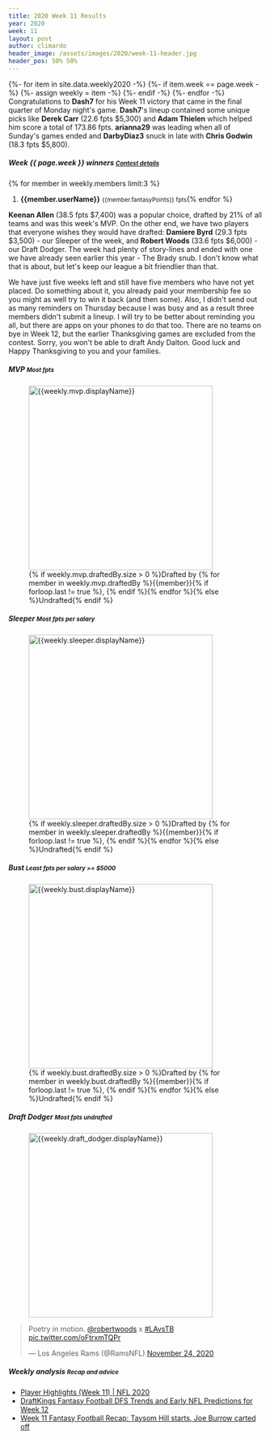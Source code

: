 ```yaml
---
title: 2020 Week 11 Results
year: 2020
week: 11
layout: post
author: climardo
header_image: /assets/images/2020/week-11-header.jpg
header_pos: 50% 50%
---
```

{%- for item in site.data.weekly2020 -%}
    {%- if item.week == page.week -%}
        {%- assign weekly = item -%}
    {%- endif -%}
{%- endfor -%}
Congratulations to **Dash7** for his Week 11 victory that came in the final quarter of Monday night's game. **Dash7**'s lineup contained some unique picks like **Derek Carr** (22.6 fpts $5,300) and **Adam Thielen** which helped him score a total of 173.86 fpts. **arianna29** was leading when all of Sunday's games ended and **DarbyDiaz3** snuck in late with **Chris Godwin** (18.3 fpts $5,800). 

##### Week {{ page.week }} winners <small class="text-muted">[Contest details](https://www.draftkings.com/contest/gamecenter/{{weekly.contest_id}})</small>
{% for member in weekly.members limit:3 %}
1. **{{member.userName}}** <small class="text-muted">{{member.fantasyPoints}} fpts</small>{% endfor %}

**Keenan Allen** (38.5 fpts $7,400) was a popular choice, drafted by 21% of all teams and was this week's MVP. On the other end, we have two players that everyone wishes they would have drafted: **Damiere Byrd** (29.3 fpts $3,500) - our Sleeper of the week, and **Robert Woods** (33.6 fpts $6,000) - our Draft Dodger. The week had plenty of story-lines and ended with one we have already seen earlier this year - The Brady snub. I don't know what that is about, but let's keep our league a bit friendlier than that.

We have just five weeks left and still have five members who have not yet placed. Do something about it, you already paid your membership fee so you might as well try to win it back (and then some). Also, I didn't send out as many reminders on Thursday because I was busy and as a result three members didn't submit a lineup. I will try to be better about reminding you all, but there are apps on your phones to do that too. There are no teams on bye in Week 12, but the earlier Thanksgiving games are excluded from the contest. Sorry, you won't be able to draft Andy Dalton. Good luck and Happy Thanksgiving to you and your families. 

##### MVP <small class="text-muted">Most fpts</small>
<figure class="figure">
    <img class="img-fluid" src="/assets/images/{{page.year}}/week-{{page.week}}-{{weekly.mvp.displayName | replace: ' ', '-' | escape |downcase }}.png" width="364px" alt="{{weekly.mvp.displayName}}"/>
    <figcaption class="figure-caption">{% if weekly.mvp.draftedBy.size > 0 %}Drafted by {% for member in weekly.mvp.draftedBy %}{{member}}{% if forloop.last != true %}, {% endif %}{% endfor %}{% else %}Undrafted{% endif %}</figcaption>
</figure>

##### Sleeper <small class="text-muted">Most fpts per salary</small>
<figure class="figure">
    <img class="img-fluid" src="/assets/images/{{page.year}}/week-{{page.week}}-{{weekly.sleeper.displayName | replace: ' ', '-' | escape | downcase }}.png" width="364px" alt="{{weekly.sleeper.displayName}}"/>
    <figcaption class="figure-caption">{% if weekly.sleeper.draftedBy.size > 0 %}Drafted by {% for member in weekly.sleeper.draftedBy %}{{member}}{% if forloop.last != true %}, {% endif %}{% endfor %}{% else %}Undrafted{% endif %}</figcaption>
</figure>

##### Bust <small class="text-muted">Least fpts per salary >= $5000</small>
<figure class="figure">
    <img class="img-fluid" src="/assets/images/{{page.year}}/week-{{page.week}}-{{weekly.bust.displayName | replace: ' ', '-' | escape | downcase }}.png" width="364px" alt="{{weekly.bust.displayName}}"/>
    <figcaption class="figure-caption">{% if weekly.bust.draftedBy.size > 0 %}Drafted by {% for member in weekly.bust.draftedBy %}{{member}}{% if forloop.last != true %}, {% endif %}{% endfor %}{% else %}Undrafted{% endif %}</figcaption>
</figure>

##### Draft Dodger <small class="text-muted">Most fpts undrafted</small>
<figure class="figure">
    <img class="img-fluid" src="/assets/images/{{page.year}}/week-{{page.week}}-{{weekly.draft_dodger.displayName | replace: ' ', '-' | escape | downcase }}.png" width="364px" alt="{{weekly.draft_dodger.displayName}}"/>
</figure>
<blockquote class="twitter-tweet"><p lang="en" dir="ltr">Poetry in motion. <a href="https://twitter.com/robertwoods?ref_src=twsrc%5Etfw">@robertwoods</a> x <a href="https://twitter.com/hashtag/LAvsTB?src=hash&amp;ref_src=twsrc%5Etfw">#LAvsTB</a> <a href="https://t.co/oFtrxmTQPr">pic.twitter.com/oFtrxmTQPr</a></p>&mdash; Los Angeles Rams (@RamsNFL) <a href="https://twitter.com/RamsNFL/status/1331064638776242177?ref_src=twsrc%5Etfw">November 24, 2020</a></blockquote> <script async src="https://platform.twitter.com/widgets.js" charset="utf-8"></script>

##### Weekly analysis <small class="text-muted">Recap and advice</small>
- [Player Highlights (Week 11) \| NFL 2020](https://www.youtube.com/playlist?list=PLRdw3IjKY2gkdScGNZb4UMCNJxU9OKXID)
- [DraftKings Fantasy Football DFS Trends and Early NFL Predictions for Week 12](https://dknation.draftkings.com/playbook/2020/11/23/21612042/draftkings-fantasy-football-dfs-trends-early-nfl-predictions-week-12-damiere-byrd-tua-tagovailoa)
- [Week 11 Fantasy Football Recap: Taysom Hill starts, Joe Burrow carted off](https://sports.yahoo.com/week-11-fantasy-football-recap-taysom-hill-starts-joe-burrow-carted-off-082139234.html)
